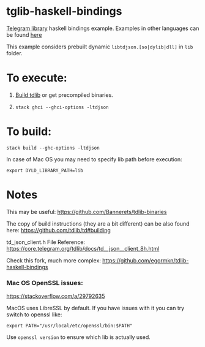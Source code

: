 # tglib-haskell-bindings

[Telegram library](https://github.com/tdlib/td#using-json) haskell bindings example. Examples in other languages can be found [here](https://github.com/tdlib/td/tree/master/example)

This example considers prebuilt dynamic `libtdjson.[so|dylib|dll]` in `lib` folder.

# To execute:

1. [Build tdlib](https://core.telegram.org/tdlib/docs/#building) or get precompiled binaries.

2. `stack ghci --ghci-options -ltdjson`

# To build:

```
stack build --ghc-options -ltdjson
```

In case of Mac OS you may need to specify lib path before execution:

```
export DYLD_LIBRARY_PATH=lib
```

# Notes

This may be useful: https://github.com/Bannerets/tdlib-binaries

The copy of build instructions (they are a bit different) can be also found here: https://github.com/tdlib/td#building

td_json_client.h File Reference: https://core.telegram.org/tdlib/docs/td__json__client_8h.html

Check this fork, much more complex:  https://github.com/egormkn/tdlib-haskell-bindings


### Mac OS OpenSSL issues:

https://stackoverflow.com/a/29792635

MacOS uses LibreSSL by default. If you have issues with it you can try switch to openssl like:

```
export PATH="/usr/local/etc/openssl/bin:$PATH"
```

Use `openssl version` to ensure which lib is actually used.
